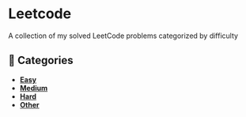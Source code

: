 # Leetcode

A collection of my solved LeetCode problems categorized by difficulty

## 📂 Categories
- **[Easy](./easy)**
- **[Medium](./medium)**
- **[Hard](./hard)**
- **[Other](./other)**
